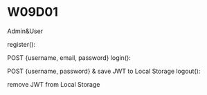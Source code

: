 # W09D01
Admin&User 

register():

POST {username, email, password}
login():

POST {username, password} & save JWT to Local Storage
logout():

remove JWT from Local Storage

